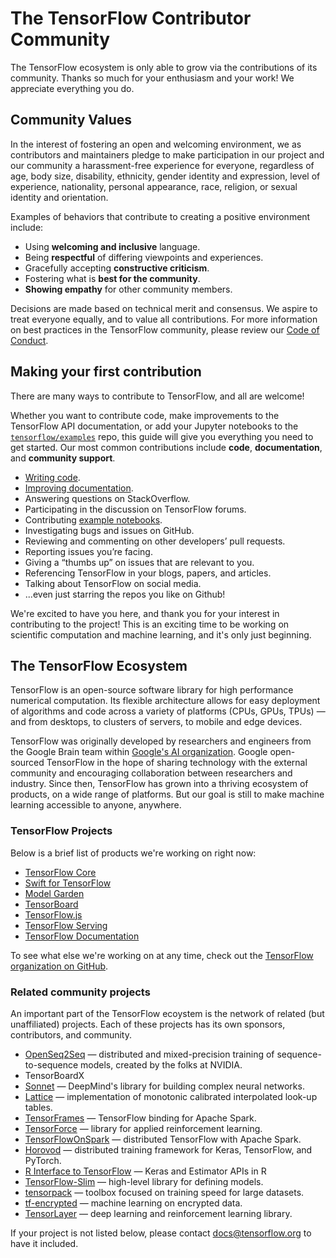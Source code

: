 # The TensorFlow Contributor Community

The TensorFlow ecosystem is only able to grow via the contributions of its community. Thanks so much for your enthusiasm and your work! We appreciate everything you do.

## Community Values

In the interest of fostering an open and welcoming environment, we as contributors and maintainers pledge to make participation in our project and our community a harassment-free experience for everyone, regardless of age, body size, disability, ethnicity, gender identity and expression, level of experience, nationality, personal appearance, race, religion, or sexual identity and orientation.

Examples of behaviors that contribute to creating a positive environment include:

*   Using **welcoming and inclusive** language.
*   Being **respectful** of differing viewpoints and experiences.
*   Gracefully accepting **constructive criticism**.
*   Fostering what is **best for the community**.
*   **Showing empathy** for other community members.

Decisions are made based on technical merit and consensus. We aspire to treat everyone equally, and to value all contributions. For more information on best practices in the TensorFlow community, please review our [Code of Conduct](https://github.com/tensorflow/tensorflow/blob/master/CODE_OF_CONDUCT.md).

## Making your first contribution

There are many ways to contribute to TensorFlow, and all are welcome! 

Whether you want to contribute code, make improvements to the TensorFlow API documentation, or add your Jupyter notebooks to the [`tensorflow/examples`](http://www.github.com/tensorflow/examples) repo, this guide will give you everything you need to get started.  Our most common contributions include **code**, **documentation**, and **community support**.

- [Writing code](code.md).
- [Improving documentation](documentation.md).
- Answering questions on StackOverflow.
- Participating in the discussion on TensorFlow forums.
- Contributing [example notebooks](http://www.github.com/tensorflow/examples).
- Investigating bugs and issues on GitHub.
- Reviewing and commenting on other developers’ pull requests.
- Reporting issues you’re facing.
- Giving a “thumbs up” on issues that are relevant to you.
- Referencing TensorFlow in your blogs, papers, and articles.
- Talking about TensorFlow on social media.
- ...even just starring the repos you like on Github!

We're excited to have you here, and thank you for your interest in contributing to the project! This is an exciting time to be working on scientific computation and machine learning, and it's only just beginning.


## The TensorFlow Ecosystem

TensorFlow is an open-source software library for high performance numerical computation. Its flexible architecture allows for easy deployment of algorithms and code across a variety of platforms (CPUs, GPUs, TPUs) — and from desktops, to clusters of servers, to mobile and edge devices. 

TensorFlow was originally developed by researchers and engineers from the Google Brain team within [Google's AI organization](https://ai.google/). Google open-sourced TensorFlow in the hope of sharing technology with the external community and encouraging collaboration between researchers and industry. Since then, TensorFlow has grown into a thriving ecosystem of products, on a wide range of platforms. But our goal is still to make machine learning accessible to anyone, anywhere.

### TensorFlow Projects

Below is a brief list of products we're working on right now:

*   [TensorFlow Core](https://github.com/tensorflow/tensorflow)
*   [Swift for TensorFlow](https://github.com/tensorflow/swift)
*   [Model Garden](https://github.com/tensorflow/models)
*   [TensorBoard](https://github.com/tensorflow/tensorboard)
*   [TensorFlow.js](https://github.com/tensorflow/tfjs-core)
*   [TensorFlow Serving](https://github.com/tensorflow/serving)
*   [TensorFlow Documentation](https://github.com/tensorflow/docs)

To see what else we're working on at any time, check out the [TensorFlow organization on GitHub](https://github.com/tensorflow).

### Related community projects

An important part of the TensorFlow ecoystem is the network of related (but unaffiliated) projects. Each of these projects has its own sponsors, contributors, and community. 

*   [OpenSeq2Seq](https://github.com/NVIDIA/OpenSeq2Seq) — distributed and mixed-precision training of sequence-to-sequence models, created by the folks at NVIDIA.
*   TensorBoardX
*   [Sonnet](https://github.com/deepmind/sonnet) — DeepMind's library for building complex neural networks.
*   [Lattice](https://github.com/tensorflow/lattice) — implementation of monotonic calibrated interpolated look-up tables.
*   [TensorFrames](https://github.com/tjhunter/tensorframes) — TensorFlow binding for Apache Spark.
*   [TensorForce](https://github.com/reinforceio/tensorforce) — library for applied reinforcement learning.
*   [TensorFlowOnSpark](https://github.com/yahoo/TensorFlowOnSpark) — distributed TensorFlow with Apache Spark.
*   [Horovod](https://github.com/uber/horovod) — distributed training framework for Keras, TensorFlow, and PyTorch.
*   [R Interface to TensorFlow](https://tensorflow.rstudio.com/) — Keras and Estimator APIs in R
*   [TensorFlow-Slim](https://github.com/tensorflow/models/tree/master/inception/inception/slim) — high-level library for defining models.
*   [tensorpack](https://github.com/ppwwyyxx/tensorpack) — toolbox focused on training speed for large datasets.
*   [tf-encrypted](https://github.com/mortendahl/tf-encrypted) — machine learning on encrypted data.
*   [TensorLayer](https://tensorlayer.readthedocs.io/en/stable/) — deep learning and reinforcement learning library.

If your project is not listed below, please contact [docs@tensorflow.org](mailto:docs@tensorflow.org) to have it included.
